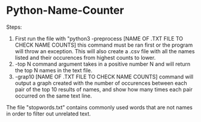 # Python-Name-Counter
Steps:
1) First run the file with "python3 -preprocess [NAME OF .TXT FILE TO CHECK NAME COUNTS]
this command must be ran first or the program will throw an exception. This will also create a .csv file with all the names listed and their occurences from highest counts to lower.
2) -top N command argument takes in a positive number N and will return the top N names in the text file.
3) -grap10 [NAME OF .TXT FILE TO CHECK NAME COUNTS] command will output a graph created with the number of occurences between each pair of the top 10 results of names, and show how many times each pair occurred on the same text line.

The file "stopwords.txt" contains commonly used words that are not names in order to filter out unrelated text.
